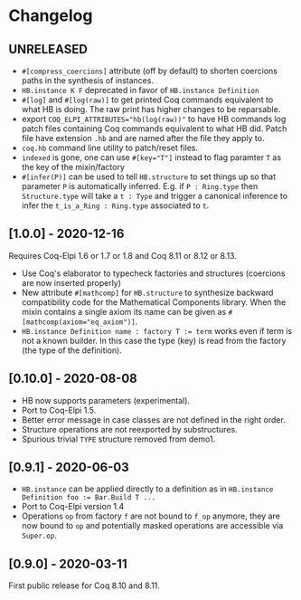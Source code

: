 # Changelog

## UNRELEASED

- `#[compress_coercions]` attribute (off by default) to shorten coercions paths
  in the synthesis of instances.
- `HB.instance K F` deprecated in favor of `HB.instance Definition`
- `#[log]` and `#[log(raw)]` to get printed Coq commands equivalent to what HB
  is doing. The raw print has higher changes to be reparsable.
- export `COQ_ELPI_ATTRIBUTES="hb(log(raw))"` to have HB commands log patch
  files containing Coq commands equivalent to what HB did. Patch file have
  extension `.hb` and are named after the file they apply to.
- `coq.hb` command line utility to patch/reset files.
- `indexed` is gone, one can use `#[key="T"]` instead to flag paramter `T` as
  the key of the mixin/factory
- `#[infer(P)]` can be used to tell `HB.structure` to set things up so that
  parameter `P` is automatically inferred. E.g. if `P : Ring.type` then
  `Structure.type` will take a `t : Type` and trigger a canonical inference
  to infer the `t_is_a_Ring : Ring.type` associated to `t`.

## [1.0.0] - 2020-12-16

Requires Coq-Elpi 1.6 or 1.7 or 1.8 and Coq 8.11 or 8.12 or 8.13.

- Use Coq's elaborator to typecheck factories and structures (coercions are
  now inserted properly)
- New attribute `#[mathcomp]` for `HB.structure` to synthesize backward
  compatibility code for the Mathematical Components library.
  When the mixin contains a single axiom its name can be given as
  `#[mathcomp(axiom="eq_axiom")]`.
- `HB.instance Definition name : factory T := term` works even if term is not
  a known builder. In this case the type (key) is read from the factory
  (the type of the definition).

## [0.10.0] - 2020-08-08

- HB now supports parameters (experimental).
- Port to Coq-Elpi 1.5.
- Better error message in case classes are not defined in the right order.
- Structure operations are not reexported by substructures.
- Spurious trivial `TYPE` structure removed from demo1.

## [0.9.1] - 2020-06-03

- `HB.instance` can be applied directly to a definition as in
  `HB.instance Definition foo := Bar.Build T ...`
- Port to Coq-Elpi version 1.4
- Operations `op` from factory `f` are not bound to `f_op` anymore,
  they are now bound to `op` and potentially masked operations
  are accessible via `Super.op`.

## [0.9.0] - 2020-03-11

First public release for Coq 8.10 and 8.11.
